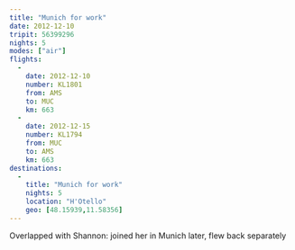 ```yaml
---
title: "Munich for work"
date: 2012-12-10
tripit: 56399296
nights: 5
modes: ["air"]
flights:
  -
    date: 2012-12-10
    number: KL1801
    from: AMS
    to: MUC
    km: 663
  -
    date: 2012-12-15
    number: KL1794
    from: MUC
    to: AMS
    km: 663
destinations:
  -
    title: "Munich for work"
    nights: 5
    location: "H'Otello"
    geo: [48.15939,11.58356]
---
```


Overlapped with Shannon: joined her in Munich later, flew back separately
